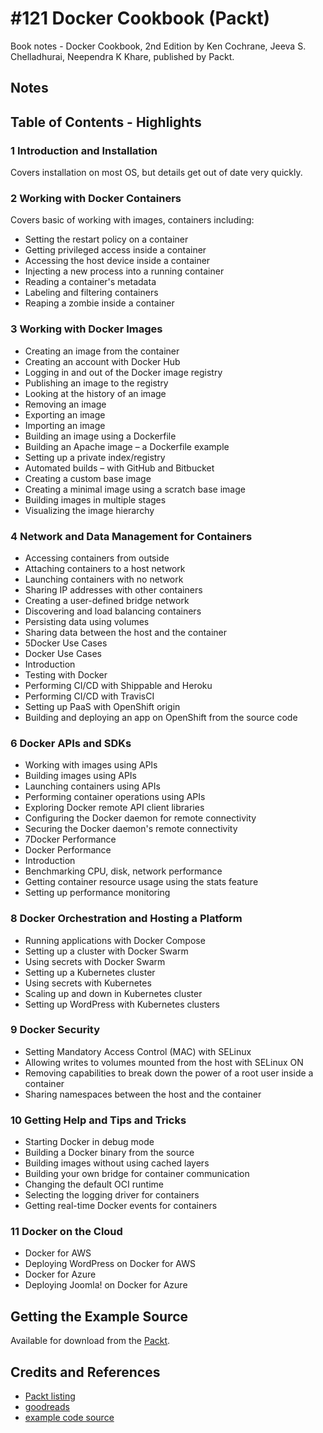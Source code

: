 # #121 Docker Cookbook (Packt)

Book notes - Docker Cookbook, 2nd Edition by Ken Cochrane, Jeeva S. Chelladhurai, Neependra K Khare, published by Packt.

## Notes

## Table of Contents - Highlights

### 1 Introduction and Installation

Covers installation on most OS, but details get out of date very quickly.

### 2 Working with Docker Containers

Covers basic of working with images, containers including:

* Setting the restart policy on a container
* Getting privileged access inside a container
* Accessing the host device inside a container
* Injecting a new process into a running container
* Reading a container's metadata
* Labeling and filtering containers
* Reaping a zombie inside a container

### 3 Working with Docker Images

* Creating an image from the container
* Creating an account with Docker Hub
* Logging in and out of the Docker image registry
* Publishing an image to the registry
* Looking at the history of an image
* Removing an image
* Exporting an image
* Importing an image
* Building an image using a Dockerfile
* Building an Apache image – a Dockerfile example
* Setting up a private index/registry
* Automated builds – with GitHub and Bitbucket
* Creating a custom base image
* Creating a minimal image using a scratch base image
* Building images in multiple stages
* Visualizing the image hierarchy

### 4 Network and Data Management for Containers

* Accessing containers from outside
* Attaching containers to a host network
* Launching containers with no network
* Sharing IP addresses with other containers
* Creating a user-defined bridge network
* Discovering and load balancing containers
* Persisting data using volumes
* Sharing data between the host and the container
* 5Docker Use Cases
* Docker Use Cases
* Introduction
* Testing with Docker
* Performing CI/CD with Shippable and Heroku
* Performing CI/CD with TravisCI
* Setting up PaaS with OpenShift origin
* Building and deploying an app on OpenShift from the source code

### 6 Docker APIs and SDKs

* Working with images using APIs
* Building images using APIs
* Launching containers using APIs
* Performing container operations using APIs
* Exploring Docker remote API client libraries
* Configuring the Docker daemon for remote connectivity
* Securing the Docker daemon's remote connectivity
* 7Docker Performance
* Docker Performance
* Introduction
* Benchmarking CPU, disk, network performance
* Getting container resource usage using the stats feature
* Setting up performance monitoring

### 8 Docker Orchestration and Hosting a Platform

* Running applications with Docker Compose
* Setting up a cluster with Docker Swarm
* Using secrets with Docker Swarm
* Setting up a Kubernetes cluster
* Using secrets with Kubernetes
* Scaling up and down in Kubernetes cluster
* Setting up WordPress with Kubernetes clusters

### 9 Docker Security

* Setting Mandatory Access Control (MAC) with SELinux
* Allowing writes to volumes mounted from the host with SELinux ON
* Removing capabilities to break down the power of a root user inside a container
* Sharing namespaces between the host and the container

### 10 Getting Help and Tips and Tricks

* Starting Docker in debug mode
* Building a Docker binary from the source
* Building images without using cached layers
* Building your own bridge for container communication
* Changing the default OCI runtime
* Selecting the logging driver for containers
* Getting real-time Docker events for containers

### 11 Docker on the Cloud

* Docker for AWS
* Deploying WordPress on Docker for AWS
* Docker for Azure
* Deploying Joomla! on Docker for Azure

## Getting the Example Source

Available for download from the [Packt](https://account.packtpub.com/getfile/9781788626866/code).

## Credits and References

* [Packt listing](https://subscription.packtpub.com/book/virtualization_and_cloud/9781788626866)
* [goodreads](https://www.goodreads.com/book/show/41727517-docker-cookbook)
* [example code source](https://account.packtpub.com/getfile/9781788626866/code)
